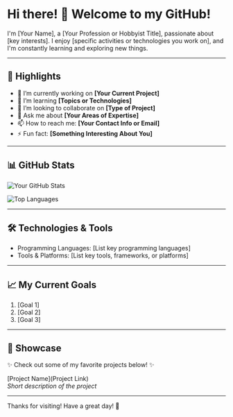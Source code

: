 # Hi there! 👋 Welcome to my GitHub!

I'm [Your Name], a [Your Profession or Hobbyist Title], passionate about [key interests]. I enjoy [specific activities or technologies you work on], and I'm constantly learning and exploring new things.

---

## 🌟 Highlights

- 🔭 I’m currently working on **[Your Current Project]**
- 🌱 I’m learning **[Topics or Technologies]**
- 👯 I’m looking to collaborate on **[Type of Project]**
- 💬 Ask me about **[Your Areas of Expertise]**
- 📫 How to reach me: **[Your Contact Info or Email]**
- ⚡ Fun fact: **[Something Interesting About You]**

---

## 📊 GitHub Stats

![Your GitHub Stats](https://github-readme-stats.vercel.app/api?username=YourUsername&show_icons=true&theme=radical)

![Top Languages](https://github-readme-stats.vercel.app/api/top-langs/?username=YourUsername&layout=compact&theme=radical)

---

## 🛠️ Technologies & Tools

- Programming Languages: [List key programming languages]
- Tools & Platforms: [List key tools, frameworks, or platforms]

---

## 📈 My Current Goals

1. [Goal 1]
2. [Goal 2]
3. [Goal 3]

---

## 🎨 Showcase

✨ Check out some of my favorite projects below! ✨

[Project Name](Project Link)  
*Short description of the project*

---

Thanks for visiting! Have a great day! 🚀

